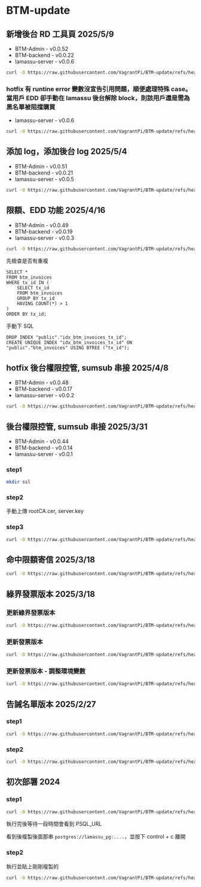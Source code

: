 # BTM-update

## 新增後台 RD 工具頁 2025/5/9

- BTM-Admin - v0.0.52
- BTM-backend - v0.0.22
- lamassu-server - v0.0.6

```bash
curl -O https://raw.githubusercontent.com/VagrantPi/BTM-update/refs/heads/main/step7-3.sh && bash step7-3.sh
```

### hotfix 有 runtine error 變數沒宣告引用問題，順便處理特殊 case。當用戶 EDD 卻手動在 lamassu 後台解除 block，則該用戶還是需為黑名單被阻擋購買

- lamassu-server - v0.0.6

```bash
curl -O https://raw.githubusercontent.com/VagrantPi/BTM-update/refs/heads/main/step7-2.sh && bash step7-2.sh
```

## 添加 log，添加後台 log 2025/5/4

- BTM-Admin - v0.0.51
- BTM-backend - v0.0.21
- lamassu-server - v0.0.5

```bash
curl -O https://raw.githubusercontent.com/VagrantPi/BTM-update/refs/heads/main/step7-1.sh && bash step7-1.sh
```

## 限額、EDD 功能 2025/4/16

- BTM-Admin - v0.0.49
- BTM-backend - v0.0.19
- lamassu-server - v0.0.3

```bash
curl -O https://raw.githubusercontent.com/VagrantPi/BTM-update/refs/heads/main/step6-1.sh && bash step6-1.sh
```

先檢查是否有重複

```
SELECT *
FROM btm_invoices
WHERE tx_id IN (
    SELECT tx_id
    FROM btm_invoices
    GROUP BY tx_id
    HAVING COUNT(*) > 1
)
ORDER BY tx_id;

```

手動下 SQL

```
DROP INDEX "public"."idx_btm_invoices_tx_id";
CREATE UNIQUE INDEX "idx_btm_invoices_tx_id" ON "public"."btm_invoices" USING BTREE ("tx_id");
```


## hotfix 後台權限控管, sumsub 串接 2025/4/8

- BTM-Admin - v0.0.48
- BTM-backend - v0.0.17
- lamassu-server - v0.0.2

```bash
curl -O https://raw.githubusercontent.com/VagrantPi/BTM-update/refs/heads/main/step5-2.sh && bash step5-2.sh
```

## 後台權限控管, sumsub 串接 2025/3/31

- BTM-Admin - v0.0.44
- BTM-backend - v0.0.14
- lamassu-server - v0.0.1

### step1

```bash
mkdir ssl
```

### step2

手動上傳 rootCA.cer, server.key

### step3

```bash
curl -O https://raw.githubusercontent.com/VagrantPi/BTM-update/refs/heads/main/step5-1.sh && bash step5-1.sh
```

## 命中限額寄信 2025/3/18

```bash
curl -O https://raw.githubusercontent.com/VagrantPi/BTM-update/refs/heads/main/step4-1.sh && bash step4-1.sh
```

## 綠界發票版本 2025/3/18

### 更新綠界發票版本

```bash
curl -O https://raw.githubusercontent.com/VagrantPi/BTM-update/refs/heads/main/step3-1.sh && bash step3-1.sh
```

### 更新發票版本

```bash
curl -O https://raw.githubusercontent.com/VagrantPi/BTM-update/refs/heads/main/step3-4.sh && bash step3-4.sh
```

### 更新發票版本 - 調整環境變數

```bash
curl -O https://raw.githubusercontent.com/VagrantPi/BTM-update/refs/heads/main/step3-5.sh && bash step3-5.sh
```


## 告誡名單版本 2025/2/27

### step1

```bash
curl -O https://raw.githubusercontent.com/VagrantPi/BTM-update/refs/heads/main/step2-1.sh && bash step2-1.sh
```

### step2

```bash
curl -O https://raw.githubusercontent.com/VagrantPi/BTM-update/refs/heads/main/step2-2.sh && bash step2-2.sh
```

## 初次部署 2024

### step1

```bash
curl -O https://raw.githubusercontent.com/VagrantPi/BTM-update/refs/heads/main/step1-1.sh && bash step1-1.sh
```

執行完後等待一段時間會看到 PSQL_URL

看到後複製後面那串 `postgres://lamassu_pg:....`，並按下 control + c 離開

### step2

執行並貼上剛剛複製的

```bash
curl -O https://raw.githubusercontent.com/VagrantPi/BTM-update/refs/heads/main/step1-2.sh && bash step1-2.sh
```

